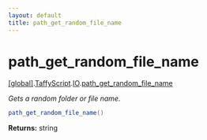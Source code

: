 ```yaml
---
layout: default
title: path_get_random_file_name
---
```


# path_get_random_file_name

[\[global\]]({{site.baseurl}}/docs/).[TaffyScript]({{site.baseurl}}/docs/TaffyScript/).[IO]({{site.baseurl}}/docs/TaffyScript/IO/).[path_get_random_file_name]({{site.baseurl}}/docs/TaffyScript/IO/path_get_random_file_name/)

_Gets a random folder or file name._

```cs
path_get_random_file_name()
```

**Returns:** string
